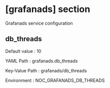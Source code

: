 # [grafanads] section
Grafanads service configuration

## db_threads

Default value
:   10

YAML Path
:   grafanads.db_threads

Key-Value Path
:   grafanads/db_threads

Environment
:   NOC_GRAFANADS_DB_THREADS
